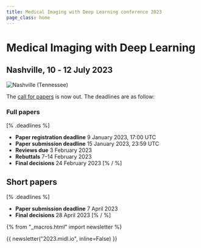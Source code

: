 ```yaml
---
title: Medical Imaging with Deep Learning conference 2023
page_class: home
---
```

# Medical Imaging with Deep Learning
## Nashville, 10 ‑ 12 July 2023

<p class="primary-photo centered">
    <img alt="Nashville (Tennessee)" src="/images/nashville.jpg">
</p>

The [call for papers](/call-for-papers.html) is now out. The deadlines are as follow:
### Full papers
[% .deadlines %]
* **Paper registration deadline** 9 January 2023, 17:00 UTC
* **Paper submission deadline** 15 January 2023, 23:59 UTC
* **Reviews due** 3 February 2023
* **Rebuttals** 7&ndash;14 February 2023
* **Final decisions** 24 February 2023
[% / %]

## Short papers
[% .deadlines %]
* **Paper submission deadline** 7 April 2023
* **Final decisions** 28 April 2023
[% / %]

{% from "_macros.html" import newsletter %}

{{ newsletter("2023.midl.io", inline=False) }}
